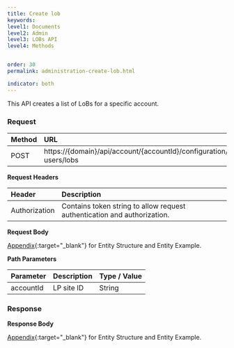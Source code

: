 ```yaml
---
title: Create lob
keywords:
level1: Documents
level2: Admin
level3: LOBs API
level4: Methods


order: 30
permalink: administration-create-lob.html

indicator: both
---
```


This API creates a list of LoBs for a specific account.

### Request

| Method |  URL  |
| :--------  | :----- |
 |POST  |      https://{domain}/api/account/{accountId}/configuration/le-users/lobs |

**Request Headers**

 |Header | Description |
 |:----- | :---------- |
 |Authorization | Contains token string to allow request authentication and authorization. |

**Request Body**

[Appendix](administration-lobs-appendix.html){:target="_blank"} for Entity Structure and Entity Example.

**Path Parameters**

| Parameter    |  Description |   Type / Value  |
| :----------   | :------------ | :------------ |
| accountId  |    LP site ID  |  String  |

### Response

**Response Body**

[Appendix](administration-skills-appendix.html){:target="_blank"} for Entity Structure and Entity Example.

